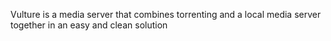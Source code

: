 Vulture is a media server that combines torrenting and a local media server together in an easy and clean solution
